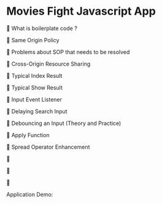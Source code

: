 
# Movies Fight Javascript App

📌 What is boilerplate code ?

📌 Same Origin Policy

📌 Problems about SOP that needs to be resolved

📌 Cross-Origin Resource Sharing

📌 Typical Index Result

📌 Typical Show Result

📌 Input Event Listener

📌 Delaying Search Input

📌 Debouncing an Input (Theory and Practice) 

📌 Apply Function

📌 Spread Operator Enhancement

📌 

📌 

📌 

Application Demo:

<!-- https://user-images.githubusercontent.com/69568555/136984006-75255039-839a-4ccf-979e-807576cf6ea3.mp4 -->






